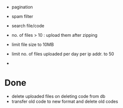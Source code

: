 - pagination
- spam filter
- search file/code

- no. of files > 10 : upload them after zipping
- limit file size to 10MB
- limit no. of files uploaded per day per ip addr. to 50

-

# Done

- delete uploaded files on deleting code from db
- transfer old code to new format and delete old codes
